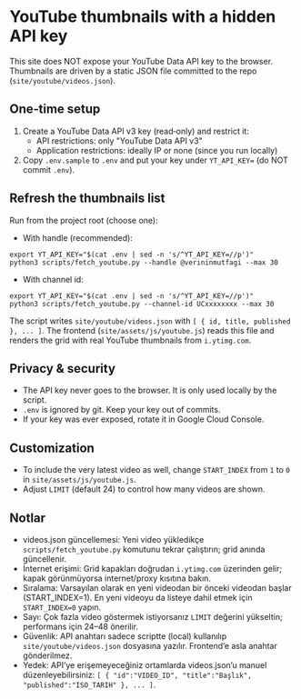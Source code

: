 # YouTube thumbnails with a hidden API key

This site does NOT expose your YouTube Data API key to the browser. Thumbnails are driven by a static JSON file committed to the repo (`site/youtube/videos.json`).

## One‑time setup

1) Create a YouTube Data API v3 key (read‑only) and restrict it:
   - API restrictions: only "YouTube Data API v3"
   - Application restrictions: ideally IP or none (since you run locally)
2) Copy `.env.sample` to `.env` and put your key under `YT_API_KEY=` (do NOT commit `.env`).

## Refresh the thumbnails list

Run from the project root (choose one):

- With handle (recommended):

```
export YT_API_KEY="$(cat .env | sed -n 's/^YT_API_KEY=//p')"
python3 scripts/fetch_youtube.py --handle @verininmutfagi --max 30
```

- With channel id:

```
export YT_API_KEY="$(cat .env | sed -n 's/^YT_API_KEY=//p')"
python3 scripts/fetch_youtube.py --channel-id UCxxxxxxxx --max 30
```

The script writes `site/youtube/videos.json` with `[ { id, title, published }, ... ]`.
The frontend (`site/assets/js/youtube.js`) reads this file and renders the grid with real YouTube thumbnails from `i.ytimg.com`.

## Privacy & security
- The API key never goes to the browser. It is only used locally by the script.
- `.env` is ignored by git. Keep your key out of commits.
- If your key was ever exposed, rotate it in Google Cloud Console.

## Customization
- To include the very latest video as well, change `START_INDEX` from `1` to `0` in `site/assets/js/youtube.js`.
- Adjust `LIMIT` (default 24) to control how many videos are shown.

## Notlar
- videos.json güncellemesi: Yeni video yükledikçe `scripts/fetch_youtube.py` komutunu tekrar çalıştırın; grid anında güncellenir.
- İnternet erişimi: Grid kapakları doğrudan `i.ytimg.com` üzerinden gelir; kapak görünmüyorsa internet/proxy kısıtına bakın.
- Sıralama: Varsayılan olarak en yeni videodan bir önceki videodan başlar (START_INDEX=1). En yeni videoyu da listeye dahil etmek için `START_INDEX=0` yapın.
- Sayı: Çok fazla video göstermek istiyorsanız `LIMIT` değerini yükseltin; performans için 24–48 önerilir.
- Güvenlik: API anahtarı sadece scriptte (local) kullanılıp `site/youtube/videos.json` dosyasına yazılır. Frontend’e asla anahtar gönderilmez.
- Yedek: API’ye erişemeyeceğiniz ortamlarda videos.json’u manuel düzenleyebilirsiniz: `[ { "id":"VIDEO_ID", "title":"Başlık", "published":"ISO_TARIH" }, ... ]`.
